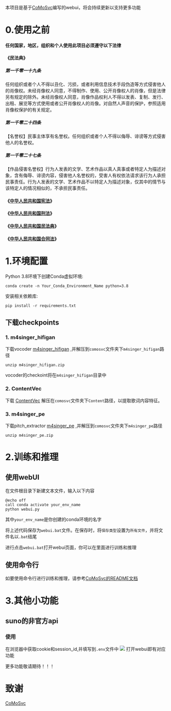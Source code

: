 本项目是基于[CoMoSvc](https://github.com/Grace9994/CoMoSVC/)编写的webui，将会持续更新以支持更多功能


# 0.使用之前

#### 任何国家，地区，组织和个人使用此项目必须遵守以下法律

#### 《民法典》

##### 第一千零一十九条

任何组织或者个人不得以丑化、污损，或者利用信息技术手段伪造等方式侵害他人的肖像权。未经肖像权人同意，不得制作、使用、公开肖像权人的肖像，但是法律另有规定的除外。未经肖像权人同意，肖像作品权利人不得以发表、复制、发行、出租、展览等方式使用或者公开肖像权人的肖像。对自然人声音的保护，参照适用肖像权保护的有关规定。

##### 第一千零二十四条

【名誉权】民事主体享有名誉权。任何组织或者个人不得以侮辱、诽谤等方式侵害他人的名誉权。

##### 第一千零二十七条

【作品侵害名誉权】行为人发表的文学、艺术作品以真人真事或者特定人为描述对象，含有侮辱、诽谤内容，侵害他人名誉权的，受害人有权依法请求该行为人承担民事责任。行为人发表的文学、艺术作品不以特定人为描述对象，仅其中的情节与该特定人的情况相似的，不承担民事责任。

#### 《[中华人民共和国宪法](http://www.gov.cn/guoqing/2018-03/22/content_5276318.htm)》

#### 《[中华人民共和国刑法](http://gongbao.court.gov.cn/Details/f8e30d0689b23f57bfc782d21035c3.html?sw=中华人民共和国刑法)》

#### 《[中华人民共和国民法典](http://gongbao.court.gov.cn/Details/51eb6750b8361f79be8f90d09bc202.html)》

#### 《[中华人民共和国合同法](http://www.npc.gov.cn/zgrdw/npc/lfzt/rlyw/2016-07/01/content_1992739.htm)》


# 1.环境配置
Python 3.8环境下创建Conda虚拟环境:

```shell
conda create -n Your_Conda_Environment_Name python=3.8
```
安装相关依赖库:

```shell
pip install -r requirements.txt
```
## 下载checkpoints
### 1. m4singer_hifigan
下载vocoder [m4singer_hifigan](https://drive.google.com/file/d/10LD3sq_zmAibl379yTW5M-LXy2l_xk6h/view) ,并解压到`comosvc`文件夹下`m4singer_hifigan`路径

```shell
unzip m4singer_hifigan.zip
```

vocoder的checkoint将在`m4singer_hifigan`目录中

### 2. ContentVec

下载 [ContentVec](https://ibm.box.com/s/z1wgl1stco8ffooyatzdwsqn2psd9lrr) 解压在`comosvc`文件夹下`Content`路径，以提取歌词内容特征。

### 3. m4singer_pe

下载pitch_extractor [m4singer_pe](https://drive.google.com/file/d/19QtXNeqUjY3AjvVycEt3G83lXn2HwbaJ/view) ,并解压到`comosvc`文件夹下`m4singer_pe`路径

```shell
unzip m4singer_pe.zip
```

# 2.训练和推理
## 使用webUI
在文件根目录下新建文本文件，输入以下内容
```shell
@echo off
call conda activate your_env_name
python webui.py
```
其中`your_env_name`是你创建的conda环境的名字

将上述代码保存为`webui.bat`文件。在保存时，将`保存类型`设置为`所有文件`，并将文件名以`.bat`结尾

进行点击`webui.bat`打开webui页面，你可以在里面进行训练和推理

## 使用命令行
如要使用命令行进行训练和推理，请参考[CoMoSvc的README文档](https://github.com/Grace9994/CoMoSVC/blob/main/README.md)

# 3.其他小功能
## suno的非官方api
### 使用
在浏览器中获取cookie和session_id,并填写到`.env`文件中
![](D:\CoMoSVC-main\webui_comosvc\image\example.png)
打开webui即有对应功能

更多功能敬请期待！！！


# 致谢
 [CoMoSvc](https://github.com/Grace9994/CoMoSVC)


 